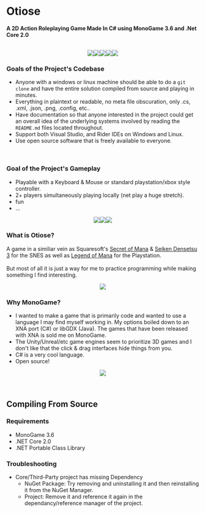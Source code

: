 # Otiose
**A 2D Action Roleplaying Game Made In C# using MonoGame 3.6 and .Net Core 2.0**
<br />
<br />
<p align="center">
<img src="https://i.imgur.com/H5lkdYN.gif"><img src="https://i.imgur.com/m9MWYNC.gif"><img src="https://i.imgur.com/M4hthaz.gif"><img src="https://i.imgur.com/R6WyHH4.gif"><img src="https://i.imgur.com/y8aO1tB.gif">
</p>

### Goals of the Project's Codebase
+ Anyone with a windows or linux machine should be able to do a `git clone` 
and have the entire solution compiled from source and playing in minutes.
+ Everything in plaintext or readable, no meta file obscuration, only .cs, .xml, .json, .png, .config,  etc..
+ Have documentation so that anyone interested in the project could get an overall
idea of the underlying systems involved by reading the `README.md` files located throughout.
+ Support both Visual Studio, and Rider IDEs on Windows and Linux.
+ Use open source software that is freely available to everyone.

<br />

### Goal of the Project's Gameplay
+ Playable with a Keyboard & Mouse or standard playstation/xbox style controller.
+ 2+ players simultaneously playing locally (net play a huge stretch).
+ fun
+ ...


<p align="center">
<img src="https://i.imgur.com/XcV08aS.gif"><img src="https://i.imgur.com/Yn8RA1o.gif"><img src="https://i.imgur.com/ex7frKD.gif">
</p>

### What is Otiose?
A game in a similiar vein as Squaresoft's [Secret of Mana](https://en.wikipedia.org/wiki/Secret_of_Mana) & [Seiken Densetsu 3](https://en.wikipedia.org/wiki/Seiken_Densetsu_3) for the SNES as well as [Legend of Mana](https://en.wikipedia.org/wiki/Legend_of_Mana) for the Playstation.  
<br />
But most of all it is just a way for me to practice programming while making something I find interesting.






<p align="center">
<img src="https://i.imgur.com/IppX9hV.gif">
</p>

### Why MonoGame?
+ I wanted to make a game that is primarily code and wanted to use a language I may find myself working in. 
My options boiled down to an XNA port (C#) or libGDX (Java). The games that have been released with XNA is sold me on MonoGame.
+ The Unity/Unreal/etc game engines seem to prioritize 3D games and I don't like that the click & drag interfaces hide things from you.
+ C# is a very cool language.
+ Open source!


<p align="center">
<img src="https://i.imgur.com/mMJ0NGj.gif">
</p>

<br />

## Compiling From Source

### Requirements
+ MonoGame 3.6
+ .NET Core 2.0
+ .NET Portable Class Library


### Troubleshooting
+ Core/Third-Party project has missing Dependency
  +  NuGet Package: Try removing and uninstalling it and then reinstalling it from the NuGet Manager.
  +  Project: Remove it and reference it again in the dependancy/reference manager of the project.
